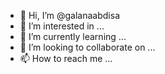 - 👋 Hi, I’m @galanaabdisa
- 👀 I’m interested in ...
- 🌱 I’m currently learning ...
- 💞️ I’m looking to collaborate on ...
- 📫 How to reach me ...

<!---
galanaabdisa/galanaabdisa is a ✨ special ✨ repository because its `README.md` (this file) appears on your GitHub profile.
You can click the Preview link to take a look at your changes.
--->
